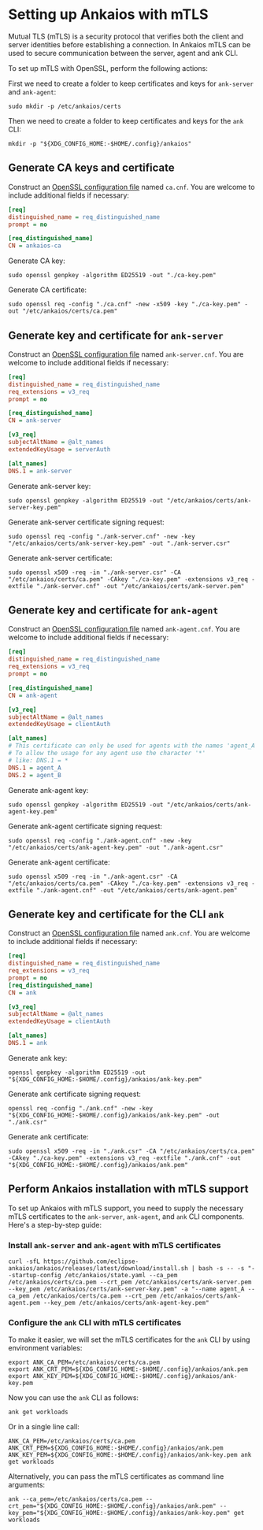 # Setting up Ankaios with mTLS

 Mutual TLS (mTLS) is a security protocol that verifies both the client and server identities before establishing a connection. In Ankaios mTLS can be used to secure communication between the server, agent and ank CLI.

To set up mTLS with OpenSSL, perform the following actions:

First we need to create a folder to keep certificates and keys for `ank-server` and `ank-agent`:

```shell
sudo mkdir -p /etc/ankaios/certs
```

Then we need to create a folder to keep certificates and keys for the `ank` CLI:

```shell
mkdir -p "${XDG_CONFIG_HOME:-$HOME/.config}/ankaios"
```

## Generate CA keys and certificate

Construct an [OpenSSL configuration file](https://www.openssl.org/docs/manmaster/man5/config.html) named `ca.cnf`. You are welcome to include additional fields if necessary:

```ini title="ca.cnf"
[req]
distinguished_name = req_distinguished_name
prompt = no

[req_distinguished_name]
CN = ankaios-ca
```

Generate CA key:

```shell
sudo openssl genpkey -algorithm ED25519 -out "./ca-key.pem"
```

Generate CA certificate:

```shell
sudo openssl req -config "./ca.cnf" -new -x509 -key "./ca-key.pem" -out "/etc/ankaios/certs/ca.pem"
```

## Generate key and certificate for `ank-server`

Construct an [OpenSSL configuration file](https://www.openssl.org/docs/manmaster/man5/config.html) named `ank-server.cnf`. You are welcome to include additional fields if necessary:

```ini title="ank-server.cnf"
[req]
distinguished_name = req_distinguished_name
req_extensions = v3_req
prompt = no

[req_distinguished_name]
CN = ank-server

[v3_req]
subjectAltName = @alt_names
extendedKeyUsage = serverAuth

[alt_names]
DNS.1 = ank-server
```

Generate ank-server key:

```shell
sudo openssl genpkey -algorithm ED25519 -out "/etc/ankaios/certs/ank-server-key.pem"
```

Generate ank-server certificate signing request:

```shell
sudo openssl req -config "./ank-server.cnf" -new -key "/etc/ankaios/certs/ank-server-key.pem" -out "./ank-server.csr"
```

Generate ank-server certificate:

```shell
sudo openssl x509 -req -in "./ank-server.csr" -CA "/etc/ankaios/certs/ca.pem" -CAkey "./ca-key.pem" -extensions v3_req -extfile "./ank-server.cnf" -out "/etc/ankaios/certs/ank-server.pem"
```

## Generate key and certificate for `ank-agent`

Construct an [OpenSSL configuration file](https://www.openssl.org/docs/manmaster/man5/config.html) named `ank-agent.cnf`. You are welcome to include additional fields if necessary:

```ini title="ank-agent.cnf"
[req]
distinguished_name = req_distinguished_name
req_extensions = v3_req
prompt = no

[req_distinguished_name]
CN = ank-agent

[v3_req]
subjectAltName = @alt_names
extendedKeyUsage = clientAuth

[alt_names]
# This certificate can only be used for agents with the names 'agent_A' or 'agent_B'
# To allow the usage for any agent use the character '*'
# like: DNS.1 = *
DNS.1 = agent_A
DNS.2 = agent_B

```

Generate ank-agent key:

```shell
sudo openssl genpkey -algorithm ED25519 -out "/etc/ankaios/certs/ank-agent-key.pem"
```

Generate ank-agent certificate signing request:

```shell
sudo openssl req -config "./ank-agent.cnf" -new -key "/etc/ankaios/certs/ank-agent-key.pem" -out "./ank-agent.csr"
```

Generate ank-agent certificate:

```shell
sudo openssl x509 -req -in "./ank-agent.csr" -CA "/etc/ankaios/certs/ca.pem" -CAkey "./ca-key.pem" -extensions v3_req -extfile "./ank-agent.cnf" -out "/etc/ankaios/certs/ank-agent.pem"
```

## Generate key and certificate for the CLI `ank`

Construct an [OpenSSL configuration file](https://www.openssl.org/docs/manmaster/man5/config.html) named `ank.cnf`. You are welcome to include additional fields if necessary:

```ini title="ank.cnf"
[req]
distinguished_name = req_distinguished_name
req_extensions = v3_req
prompt = no
[req_distinguished_name]
CN = ank

[v3_req]
subjectAltName = @alt_names
extendedKeyUsage = clientAuth

[alt_names]
DNS.1 = ank

```

Generate ank key:

```shell
openssl genpkey -algorithm ED25519 -out "${XDG_CONFIG_HOME:-$HOME/.config}/ankaios/ank-key.pem"
```

Generate ank certificate signing request:

```shell
openssl req -config "./ank.cnf" -new -key "${XDG_CONFIG_HOME:-$HOME/.config}/ankaios/ank-key.pem" -out "./ank.csr"
```

Generate ank certificate:

```shell
sudo openssl x509 -req -in "./ank.csr" -CA "/etc/ankaios/certs/ca.pem" -CAkey "./ca-key.pem" -extensions v3_req -extfile "./ank.cnf" -out "${XDG_CONFIG_HOME:-$HOME/.config}/ankaios/ank.pem"
```

## Perform Ankaios installation with mTLS support

To set up Ankaios with mTLS support, you need to supply the necessary mTLS certificates to the `ank-server`, `ank-agent`, and `ank` CLI components. Here's a step-by-step guide:

### Install `ank-server` and `ank-agent` with mTLS certificates

```shell
curl -sfL https://github.com/eclipse-ankaios/ankaios/releases/latest/download/install.sh | bash -s -- -s "--startup-config /etc/ankaios/state.yaml --ca_pem /etc/ankaios/certs/ca.pem --crt_pem /etc/ankaios/certs/ank-server.pem --key_pem /etc/ankaios/certs/ank-server-key.pem" -a "--name agent_A --ca_pem /etc/ankaios/certs/ca.pem --crt_pem /etc/ankaios/certs/ank-agent.pem --key_pem /etc/ankaios/certs/ank-agent-key.pem"
```

### Configure the `ank` CLI with mTLS certificates

To make it easier, we will set the mTLS certificates for the `ank` CLI by using environment variables:

```shell
export ANK_CA_PEM=/etc/ankaios/certs/ca.pem
export ANK_CRT_PEM=${XDG_CONFIG_HOME:-$HOME/.config}/ankaios/ank.pem
export ANK_KEY_PEM=${XDG_CONFIG_HOME:-$HOME/.config}/ankaios/ank-key.pem
```

Now you can use the `ank` CLI as follows:

```shell
ank get workloads
```

Or in a single line call:

```shell
ANK_CA_PEM=/etc/ankaios/certs/ca.pem ANK_CRT_PEM=${XDG_CONFIG_HOME:-$HOME/.config}/ankaios/ank.pem ANK_KEY_PEM=${XDG_CONFIG_HOME:-$HOME/.config}/ankaios/ank-key.pem ank get workloads
```

Alternatively, you can pass the mTLS certificates as command line arguments:

```shell
ank --ca_pem=/etc/ankaios/certs/ca.pem --crt_pem="${XDG_CONFIG_HOME:-$HOME/.config}/ankaios/ank.pem" --key_pem="${XDG_CONFIG_HOME:-$HOME/.config}/ankaios/ank-key.pem" get workloads
```
